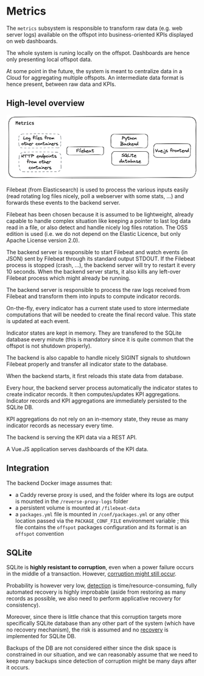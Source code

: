 Metrics
=======

The `metrics` subsystem is responsible to transform raw data (e.g. web server logs) available on the offspot into business-oriented KPIs displayed on web dashboards.

The whole system is runing locally on the offspot. Dashboards are hence only presenting local offspot data.

At some point in the future, the system is meant to centralize data in a Cloud for aggregating multiple offspots. An intermediate data format is hence present, between raw data and KPIs.

## High-level overview

![Technical architecture](architecture_technical.excalidraw.png)

Filebeat (from Elasticsearch) is used to process the various inputs easily (read rotating log files nicely, poll a webserver with some stats, ...) and forwards these events to the backend server.

Filebeat has been chosen because it is assumed to be lightweight, already capable to handle complex situation like keeping a pointer to last log data read in a file, or also detect and handle nicely log files rotation. The OSS edition is used (i.e. we do not depend on the Elastic Licence, but only Apache License version 2.0).

The backend server is responsible to start Filebeat and watch events (in JSON) sent by Filebeat through its standard output STDOUT. If the Filebeat process is stopped (crash, ...), the backend server will try to restart it every 10 seconds. When the backend server starts, it also kills any left-over Filebeat process which might already be running.

The backend server is responsible to process the raw logs received from Filebeat and transform them into inputs to compute indicator records.

On-the-fly, every indicator has a current state used to store intermediate computations that will be needed to create the final record value. This state is updated at each event.

Indicator states are kept in memory. They are transfered to the SQLite database every minute (this is mandatory since it is quite common that the offspot is not shutdown properly).

The backend is also capable to handle nicely SIGINT signals to shutdown Filebeat properly and transfer all indicator state to the database.

When the backend starts, it first reloads this state data from database.

Every hour, the backend server process automatically the indicator states to create indicator records. It then computes/updates KPI aggregations. Indicator records and KPI aggregations are immediately persisted to the SQLite DB.

KPI aggregations do not rely on an in-memory state, they reuse as many indicator records as necessary every time.

The backend is serving the KPI data via a REST API.

A Vue.JS application serves dashboards of the KPI data.

## Integration

The backend Docker image assumes that:
- a Caddy reverse proxy is used, and the folder where its logs are output is mounted in the `/reverse-proxy-logs` folder
- a persistent volume is mounted at `/filebeat-data`
- a `packages.yml` file is mounted in `/conf/packages.yml` or any other location passed via the `PACKAGE_CONF_FILE` environment variable ; this file contains the `offspot` packages configuration and its format is an `offspot` convention

## SQLite

SQLite is **highly resistant to corruption**, even when a power failure occurs in the middle of a transaction. However, [corruption might still occur](https://www.sqlite.org/howtocorrupt.html).

Probability is however very low, [detection](https://www.sqlite.org/pragma.html#pragma_integrity_check) is time/resource-consuming, fully automated recovery is highly improbable (aside from restoring as many records as possible, we also need to perform applicative recovery for consistency).

Moreover, since there is little chance that this corruption targets more specifically SQLite database than any other part of the system (which have no recovery mechanism), the risk is assumed and no [recovery](https://sqlite.org/cli.html#recover) is implemented for SQLite DB.

Backups of the DB are not considered either since the disk space is constrained in our situation, and we can reasonably assume that we need to keep many backups since detection of corruption might be many days after it occurs.
